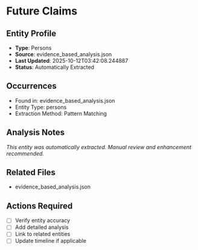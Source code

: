 # Future Claims

## Entity Profile
- **Type**: Persons
- **Source**: evidence_based_analysis.json
- **Last Updated**: 2025-10-12T03:42:08.244887
- **Status**: Automatically Extracted

## Occurrences
- Found in: evidence_based_analysis.json
- Entity Type: persons
- Extraction Method: Pattern Matching

## Analysis Notes
*This entity was automatically extracted. Manual review and enhancement recommended.*

## Related Files
- evidence_based_analysis.json

## Actions Required
- [ ] Verify entity accuracy
- [ ] Add detailed analysis
- [ ] Link to related entities
- [ ] Update timeline if applicable
